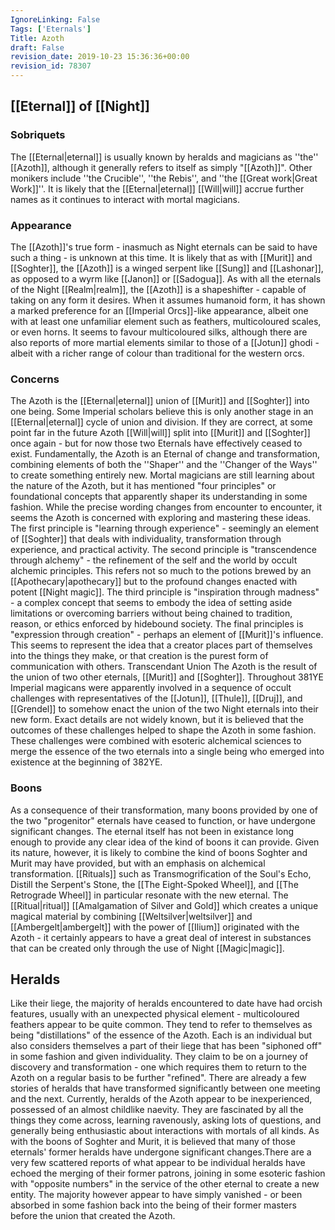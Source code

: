 ```yaml
---
IgnoreLinking: False
Tags: ['Eternals']
Title: Azoth
draft: False
revision_date: 2019-10-23 15:36:36+00:00
revision_id: 78307
---
```


## [[Eternal]] of [[Night]]
### Sobriquets
The [[Eternal|eternal]] is usually known by heralds and magicians as ''the'' [[Azoth]], although it generally refers to itself as simply "[[Azoth]]". 
Other monikers include ''the Crucible'', ''the Rebis'', and ''the [[Great work|Great Work]]''. It is likely that the [[Eternal|eternal]] [[Will|will]] accrue further names as it continues to interact with mortal magicians.
### Appearance
The [[Azoth]]'s true form - inasmuch as Night eternals can be said to have such a thing - is unknown at this time. It is likely that as with [[Murit]] and [[Soghter]], the [[Azoth]] is a winged serpent like [[Sung]] and [[Lashonar]], as opposed to a wyrm like [[Janon]] or [[Sadogua]]. As with all the eternals of the Night [[Realm|realm]], the [[Azoth]] is a shapeshifter - capable of taking on any form it desires. 
When it assumes humanoid form, it has shown a marked preference for an [[Imperial Orcs]]-like appearance, albeit one with at least one unfamiliar element such as feathers, multicoloured scales, or even horns. It seems to favour multicoloured silks, although there are also reports of more martial elements similar to those of a [[Jotun]] ghodi - albeit with a richer range of colour than traditional for the western orcs.
### Concerns
The Azoth is the [[Eternal|eternal]] union of [[Murit]] and [[Soghter]] into one being. Some Imperial scholars believe this is only another stage in an [[Eternal|eternal]] cycle of union and division. If they are correct, at some point far in the future Azoth [[Will|will]] split into [[Murit]] and [[Soghter]] once again - but for now those two Eternals have effectively ceased to exist. Fundamentally, the Azoth is an Eternal of change and transformation, combining elements of both the ''Shaper'' and the ''Changer of the Ways'' to create something entirely new.
Mortal magicians are still learning about the nature of the Azoth, but it has mentioned "four principles" or foundational concepts that apparently shaper its understanding in some fashion. While the precise wording changes from encounter to encounter, it seems the Azoth is concerned with exploring and mastering these ideas. The first principle is "learning through experience" - seemingly an element of [[Soghter]] that deals with individuality, transformation through experience, and practical activity. The second principle is "transcendence through alchemy" - the refinement of the self and the world by occult alchemic principles. This refers not so much to the potions brewed by an [[Apothecary|apothecary]] but to the profound changes enacted with potent [[Night magic]]. The third principle is "inspiration through madness" - a complex concept that seems to embody the idea of setting aside limitations or overcoming barriers without being chained to tradition, reason, or ethics enforced by hidebound society. The final principles is "expression through creation" - perhaps an element of [[Murit]]'s influence. This seems to represent the idea that a creator places part of themselves into the things they make, or that creation is the purest form of communication with others.
Transcendant Union
The Azoth is the result of the union of two other eternals, [[Murit]] and [[Soghter]]. Throughout 381YE Imperial magicans were apparently involved in a sequence of occult challenges with representatives of the [[Jotun]], [[Thule]], [[Druj]], and [[Grendel]] to somehow enact the union of the two Night eternals into their new form. Exact details are not widely known, but it is believed that the outcomes of these challenges helped to shape the Azoth in some fashion. These challenges were combined with esoteric alchemical sciences to merge the essence of the two eternals into a single being who emerged into existence at the beginning of 382YE.
### Boons
As a consequence of their transformation, many boons provided by one of the two "progenitor" eternals have ceased to function, or have undergone significant changes. The eternal itself has not been in existance long enough to provide any clear idea of the kind of boons it can provide. Given its nature, however, it is likely to combine the kind of boons Soghter and Murit may have provided, but with an emphasis on alchemical transformation. 
[[Rituals]] such as Transmogrification of the Soul's Echo, Distill the Serpent's Stone, the [[The Eight-Spoked Wheel]], and [[The Retrograde Wheel]] in particular resonate with the new eternal. The [[Ritual|ritual]] [[Amalgamation of Silver and Gold]] which creates a unique magical material by combining [[Weltsilver|weltsilver]] and [[Ambergelt|ambergelt]] with the power of [[Ilium]] originated with the Azoth - it certainly appears to have a great deal of interest in substances that can be created only through the use of Night [[Magic|magic]].
## Heralds
Like their liege, the majority of heralds encountered to date have had orcish features, usually with an unexpected physical element - multicoloured feathers appear to be quite common. They tend to refer to themselves as being "distillations" of the essence of the Azoth. Each is an individual but also considers themselves a part of their liege that has been "siphoned off" in some fashion and given individuality. They claim to be on a journey of discovery and transformation - one which requires them to return to the Azoth on a regular basis to be further "refined". There are already a few stories of heralds that have transformed significantly between one meeting and the next. Currently, heralds of the Azoth appear to be inexperienced, possessed of an almost childlike naevity. They are fascinated by all the things they come across, learning ravenously, asking lots of questions, and generally being enthusiastic about interactions with mortals of all kinds.
As with the boons of Soghter and Murit, it is believed that many of those eternals' former heralds have undergone significant changes.There are a very few scattered reports of what appear to be individual heralds have echoed the merging of their former patrons, joining in some esoteric fashion with "opposite numbers" in the service of the other eternal to create a new entity. The majority however appear to have simply vanished - or been absorbed in some fashion back into the being of their former masters before the union that created the Azoth.